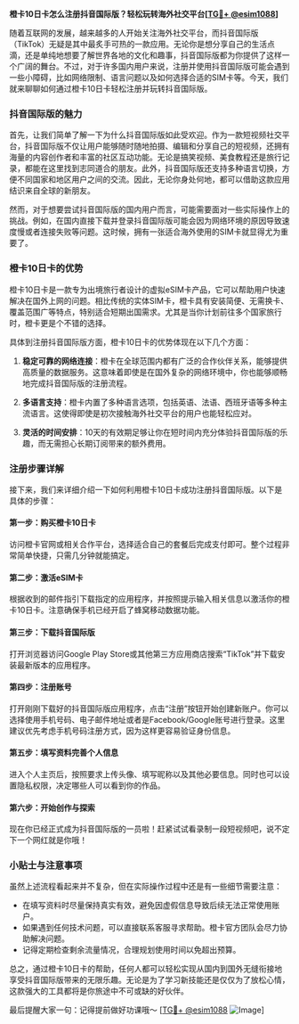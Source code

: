 **橙卡10日卡怎么注册抖音国际版？轻松玩转海外社交平台[[TG💪+ @esim1088](https://t.me/s/esim1088)]**

随着互联网的发展，越来越多的人开始关注海外社交平台，而抖音国际版（TikTok）无疑是其中最炙手可热的一款应用。无论你是想分享自己的生活点滴，还是单纯地想要了解世界各地的文化和趣事，抖音国际版都为你提供了这样一个广阔的舞台。不过，对于许多国内用户来说，注册并使用抖音国际版可能会遇到一些小障碍，比如网络限制、语言问题以及如何选择合适的SIM卡等。今天，我们就来聊聊如何通过橙卡10日卡轻松注册并玩转抖音国际版。

### 抖音国际版的魅力

首先，让我们简单了解一下为什么抖音国际版如此受欢迎。作为一款短视频社交平台，抖音国际版不仅让用户能够随时随地拍摄、编辑和分享自己的短视频，还拥有海量的内容创作者和丰富的社区互动功能。无论是搞笑视频、美食教程还是旅行记录，都能在这里找到志同道合的朋友。此外，抖音国际版还支持多种语言切换，方便不同国家和地区用户之间的交流。因此，无论你身处何地，都可以借助这款应用结识来自全球的新朋友。

然而，对于想要尝试抖音国际版的国内用户而言，可能需要面对一些实际操作上的挑战。例如，在国内直接下载并登录抖音国际版可能会因为网络环境的原因导致速度慢或者连接失败等问题。这时候，拥有一张适合海外使用的SIM卡就显得尤为重要了。

### 橙卡10日卡的优势

橙卡10日卡是一款专为出境旅行者设计的虚拟eSIM卡产品，它可以帮助用户快速解决在国外上网的问题。相比传统的实体SIM卡，橙卡具有安装简便、无需换卡、覆盖范围广等特点，特别适合短期出国需求。尤其是当你计划前往多个国家旅行时，橙卡更是个不错的选择。

具体到注册抖音国际版方面，橙卡10日卡的优势体现在以下几个方面：

1. **稳定可靠的网络连接**：橙卡在全球范围内都有广泛的合作伙伴关系，能够提供高质量的数据服务。这意味着即使是在国外复杂的网络环境中，你也能够顺畅地完成抖音国际版的注册流程。
   
2. **多语言支持**：橙卡内置了多种语言选项，包括英语、法语、西班牙语等多种主流语言。这使得即使是初次接触海外社交平台的用户也能轻松应对。

3. **灵活的时间安排**：10天的有效期足够让你在短时间内充分体验抖音国际版的乐趣，而无需担心长期订阅带来的额外费用。

### 注册步骤详解

接下来，我们来详细介绍一下如何利用橙卡10日卡成功注册抖音国际版。以下是具体的步骤：

#### 第一步：购买橙卡10日卡
访问橙卡官网或相关合作平台，选择适合自己的套餐后完成支付即可。整个过程非常简单快捷，只需几分钟就能搞定。

#### 第二步：激活eSIM卡
根据收到的邮件指引下载指定的应用程序，并按照提示输入相关信息以激活你的橙卡10日卡。注意确保手机已经开启了蜂窝移动数据功能。

#### 第三步：下载抖音国际版
打开浏览器访问Google Play Store或其他第三方应用商店搜索“TikTok”并下载安装最新版本的应用程序。

#### 第四步：注册账号
打开刚刚下载好的抖音国际版应用程序，点击“注册”按钮开始创建新账户。你可以选择使用手机号码、电子邮件地址或者是Facebook/Google账号进行登录。这里建议优先考虑手机号码注册方式，因为这样更容易验证身份信息。

#### 第五步：填写资料完善个人信息
进入个人主页后，按照要求上传头像、填写昵称以及其他必要信息。同时也可以设置隐私权限，决定哪些人可以看到你的作品。

#### 第六步：开始创作与探索
现在你已经正式成为抖音国际版的一员啦！赶紧试试看录制一段短视频吧，说不定下一个网红就是你哦！

### 小贴士与注意事项

虽然上述流程看起来并不复杂，但在实际操作过程中还是有一些细节需要注意：

- 在填写资料时尽量保持真实有效，避免因虚假信息导致后续无法正常使用账户。
- 如果遇到任何技术问题，可以直接联系客服寻求帮助。橙卡官方团队会尽力协助解决问题。
- 记得定期检查剩余流量情况，合理规划使用时间以免超出预算。

总之，通过橙卡10日卡的帮助，任何人都可以轻松实现从国内到国外无缝衔接地享受抖音国际版带来的无限乐趣。无论是为了学习新技能还是仅仅为了放松心情，这款强大的工具都将是你旅途中不可或缺的好伙伴。

最后提醒大家一句：记得提前做好功课哦～ [[TG💪+ @esim1088](https://t.me/s/esim1088) ![Image](https://i.postimg.cc/4NQfJmqS/Snipaste-2025-05-13-00-14-12.png)]